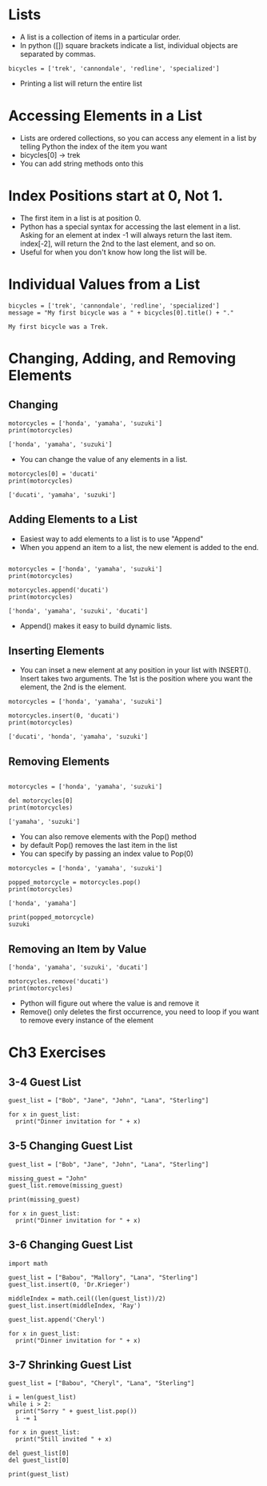 # Lists
- A list is a collection of items in a particular order.
- In python ([]) square brackets indicate a list, individual objects are separated by commas.

```
bicycles = ['trek', 'cannondale', 'redline', 'specialized']

```
- Printing a list will return the entire list

# Accessing Elements in a List
- Lists are ordered collections, so you can access any element in a list by telling Python the index of the item you want
- bicycles[0] -> trek
- You can add string methods onto this

# Index Positions start at 0, Not 1.
- The first item in a list is at position 0.
- Python has a special syntax for accessing the last element in a list. Asking for an element at index -1 will always return the last item. index[-2], will return the 2nd to the last element, and so on.
- Useful for when you don't know how long the list will be.

# Individual Values from a List
```
bicycles = ['trek', 'cannondale', 'redline', 'specialized']
message = "My first bicycle was a " + bicycles[0].title() + "."

My first bicycle was a Trek.

```

# Changing, Adding, and Removing Elements

## Changing
```
motorcycles = ['honda', 'yamaha', 'suzuki']
print(motorcycles)

['honda', 'yamaha', 'suzuki']

```
- You can change the value of any elements in a list.
```
motorcycles[0] = 'ducati'
print(motorcycles)

['ducati', 'yamaha', 'suzuki']
```

## Adding Elements to a List
- Easiest way to add elements to a list is to use "Append"
- When you append an item to a list, the new element is added to the end.
```

motorcycles = ['honda', 'yamaha', 'suzuki']
print(motorcycles)

motorcycles.append('ducati')
print(motorcycles)

['honda', 'yamaha', 'suzuki', 'ducati']

```
- Append() makes it easy to build dynamic lists.

## Inserting Elements
- You can inset a new element at any position in your list with INSERT(). Insert takes two arguments. The 1st is the position where you want the element, the 2nd is the element.
```
motorcycles = ['honda', 'yamaha', 'suzuki']

motorcycles.insert(0, 'ducati')
print(motorcycles)

['ducati', 'honda', 'yamaha', 'suzuki']

```

## Removing Elements
```

motorcycles = ['honda', 'yamaha', 'suzuki']

del motorcycles[0]
print(motorcycles)

['yamaha', 'suzuki']

```
- You can also remove elements with the Pop() method
- by default Pop() removes the last item in the list
- You can specify by passing an index value to Pop(0)

```
motorcycles = ['honda', 'yamaha', 'suzuki']

popped_motorcycle = motorcycles.pop()
print(motorcycles)

['honda', 'yamaha']

print(popped_motorcycle)
suzuki

```

## Removing an Item by Value
```
['honda', 'yamaha', 'suzuki', 'ducati']

motorcycles.remove('ducati')
print(motorcycles)

```
- Python will figure out where the value is and remove it
- Remove() only deletes the first occurrence, you need to loop if you want to remove every instance of the element

# Ch3 Exercises
## 3-4 Guest List
```
guest_list = ["Bob", "Jane", "John", "Lana", "Sterling"]

for x in guest_list:
  print("Dinner invitation for " + x)

```

## 3-5 Changing Guest List
```
guest_list = ["Bob", "Jane", "John", "Lana", "Sterling"]

missing_guest = "John"
guest_list.remove(missing_guest)

print(missing_guest)

for x in guest_list:
  print("Dinner invitation for " + x)

```

## 3-6 Changing Guest List
```
import math

guest_list = ["Babou", "Mallory", "Lana", "Sterling"]
guest_list.insert(0, 'Dr.Krieger')

middleIndex = math.ceil((len(guest_list))/2)
guest_list.insert(middleIndex, 'Ray')

guest_list.append('Cheryl')

for x in guest_list:
  print("Dinner invitation for " + x)

```

## 3-7 Shrinking Guest List
```
guest_list = ["Babou", "Cheryl", "Lana", "Sterling"]

i = len(guest_list)
while i > 2:
  print("Sorry " + guest_list.pop())
  i -= 1

for x in guest_list:
  print("Still invited " + x)

del guest_list[0]
del guest_list[0]

print(guest_list)
```
